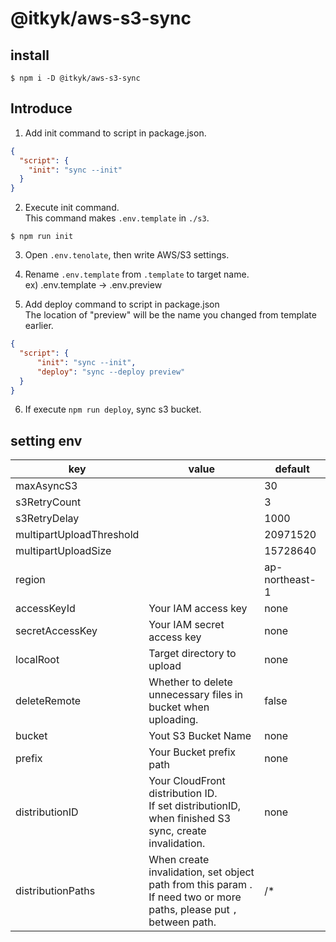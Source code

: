 # @itkyk/aws-s3-sync


## install
```shell
$ npm i -D @itkyk/aws-s3-sync
```

## Introduce
1. Add init command to script in package.json.

```json
{
  "script": {
    "init": "sync --init"
  }
}
```

2. Execute init command.<br/>This command makes `.env.template` in `./s3`.
```shell
$ npm run init
```

3. Open `.env.tenolate`, then write AWS/S3 settings.

4. Rename `.env.template` from `.template` to target name.<br/> ex) .env.template → .env.preview
5. Add deploy command to script in package.json<br/>The location of "preview" will be the name you changed from template earlier.
```json
{
  "script": {
      "init": "sync --init",
      "deploy": "sync --deploy preview"
  }
}
```
6. If execute `npm run deploy`, sync s3 bucket.


## setting env
| key | value | default |
|------|---------|-----------|
| maxAsyncS3 | | 30 |
| s3RetryCount | | 3 |
| s3RetryDelay | | 1000 |
| multipartUploadThreshold | | 20971520 |
| multipartUploadSize | | 15728640 |
| region | | ap-northeast-1 |
| accessKeyId | Your IAM access key | none |
| secretAccessKey | Your IAM secret access key | none |
| localRoot | Target directory to upload |none | 
| deleteRemote | Whether to delete unnecessary files in bucket when uploading. | false |
| bucket | Yout S3 Bucket Name | none |
| prefix | Your Bucket prefix path | none |
| distributionID | Your CloudFront distribution ID.<br/>If set distributionID, when finished S3 sync, create invalidation. | none |
| distributionPaths | When create invalidation, set object path from this param .<br/>If need two or more paths, please put `,` between path. | /* |